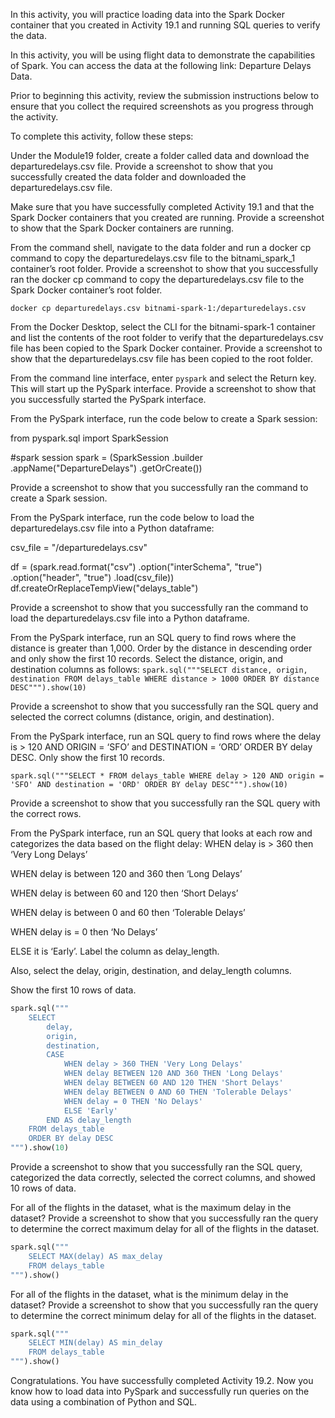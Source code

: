 In this activity, you will practice loading data into the Spark Docker container that you created in Activity 19.1 and running SQL queries to verify the data.

In this activity, you will be using flight data to demonstrate the capabilities of Spark. You can access the data at the following link: Departure Delays Data.

Prior to beginning this activity, review the submission instructions below to ensure that you collect the required screenshots as you progress through the activity.

To complete this activity, follow these steps:

Under the Module19 folder, create a folder called data and download the departuredelays.csv file. Provide a screenshot to show that you successfully created the data folder and downloaded the departuredelays.csv file.

Make sure that you have successfully completed Activity 19.1 and that the Spark Docker containers that you created are running. Provide a screenshot to show that the Spark Docker containers are running.

From the command shell, navigate to the data folder and run a docker cp command to copy the departuredelays.csv file to the bitnami_spark_1 container’s root folder. Provide a screenshot to show that you successfully ran the docker cp command to copy the departuredelays.csv file to the Spark Docker container’s root folder.

`docker cp departuredelays.csv bitnami-spark-1:/departuredelays.csv`

From the Docker Desktop, select the CLI for the bitnami-spark-1 container and list the contents of the root folder to verify that the departuredelays.csv file has been copied to the Spark Docker container. Provide a screenshot to show that the departuredelays.csv file has been copied to the root folder.

From the command line interface, enter `pyspark` and select the Return key. This will start up the PySpark interface. Provide a screenshot to show that you successfully started the PySpark interface.

From the PySpark interface, run the code below to create a Spark session:

from pyspark.sql import SparkSession

#spark session
spark = (SparkSession
    .builder
    .appName("DepartureDelays")
    .getOrCreate())

Provide a screenshot to show that you successfully ran the command to create a Spark session.

From the PySpark interface, run the code below to load the departuredelays.csv file into a Python dataframe:

csv_file = "/departuredelays.csv"

df  = (spark.read.format("csv")
    .option("interSchema", "true")
    .option("header", "true")
    .load(csv_file))
df.createOrReplaceTempView("delays_table")

Provide a screenshot to show that you successfully ran the command to load the departuredelays.csv file into a Python dataframe.

From the PySpark interface, run an SQL query to find rows where the distance is greater than 1,000. Order by the distance in descending order and only show the first 10 records. Select the distance, origin, and destination columns as follows: 
`spark.sql("""SELECT distance, origin, destination FROM delays_table WHERE distance > 1000 ORDER BY distance DESC""").show(10)`

Provide a screenshot to show that you successfully ran the SQL query and selected the correct columns (distance, origin, and destination).

From the PySpark interface, run an SQL query to find rows where the delay is > 120 AND ORIGIN = ‘SFO’ and DESTINATION = ‘ORD’ ORDER BY delay DESC. Only show the first 10 records.

`spark.sql("""SELECT * FROM delays_table WHERE delay > 120 AND origin = 'SFO' AND destination = 'ORD' ORDER BY delay DESC""").show(10)`

Provide a screenshot to show that you successfully ran the SQL query with the correct rows. 

From the PySpark interface, run an SQL query that looks at each row and categorizes the data based on the flight delay:
WHEN delay is > 360 then ‘Very Long Delays’

WHEN delay is between 120 and 360 then ‘Long Delays’

WHEN delay is between 60 and 120 then ‘Short Delays’

WHEN delay is between 0 and 60 then ‘Tolerable Delays’

WHEN delay is = 0 then ‘No Delays’

ELSE it is ‘Early’. Label the column as delay_length.

Also, select the delay, origin, destination, and delay_length columns. 

Show the first 10 rows of data.

```python 
spark.sql("""
    SELECT 
        delay, 
        origin, 
        destination, 
        CASE 
            WHEN delay > 360 THEN 'Very Long Delays'
            WHEN delay BETWEEN 120 AND 360 THEN 'Long Delays'
            WHEN delay BETWEEN 60 AND 120 THEN 'Short Delays'
            WHEN delay BETWEEN 0 AND 60 THEN 'Tolerable Delays'
            WHEN delay = 0 THEN 'No Delays'
            ELSE 'Early'
        END AS delay_length
    FROM delays_table
    ORDER BY delay DESC
""").show(10)
```

Provide a screenshot to show that you successfully ran the SQL query, categorized the data correctly, selected the correct columns, and showed 10 rows of data.

For all of the flights in the dataset, what is the maximum delay in the dataset?
Provide a screenshot to show that you successfully ran the query to determine the correct maximum delay for all of the flights in the dataset.

```python 
spark.sql("""
    SELECT MAX(delay) AS max_delay
    FROM delays_table
""").show()
```

For all of the flights in the dataset, what is the minimum delay in the dataset?
Provide a screenshot to show that you successfully ran the query to determine the correct minimum delay for all of the flights in the dataset.

```python 
spark.sql("""
    SELECT MIN(delay) AS min_delay
    FROM delays_table
""").show()
```

Congratulations. You have successfully completed Activity 19.2. Now you know how to load data into PySpark and successfully run queries on the data using a combination of Python and SQL.
